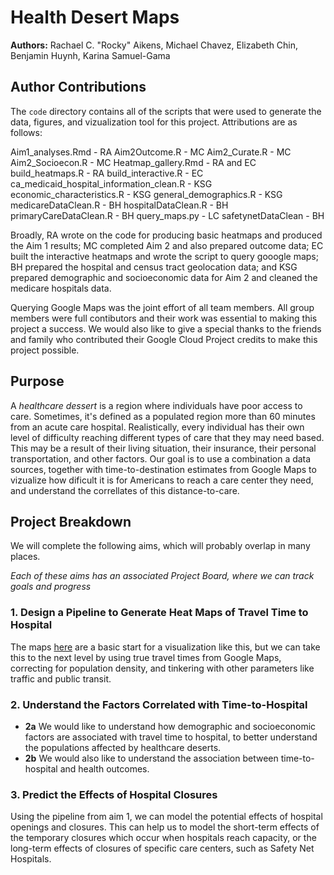 # Health Desert Maps

**Authors:** Rachael C. "Rocky" Aikens, Michael Chavez, Elizabeth Chin, Benjamin Huynh, Karina Samuel-Gama

## Author Contributions

The `code` directory contains all of the scripts that were used to generate the data, figures, and vizualization tool for this project.  Attributions are as follows:

Aim1_analyses.Rmd - RA
Aim2Outcome.R - MC
Aim2_Curate.R - MC
Aim2_Socioecon.R - MC
Heatmap_gallery.Rmd - RA and EC
build_heatmaps.R - RA
build_interactive.R - EC
ca_medicaid_hospital_information_clean.R - KSG
economic_characteristics.R - KSG
general_demographics.R - KSG
medicareDataClean.R - BH
hospitalDataClean.R - BH
primaryCareDataClean.R - BH
query_maps.py - LC
safetynetDataClean - BH

Broadly, RA wrote on the code for producing basic heatmaps and produced the Aim 1 results; MC completed Aim 2 and also prepared outcome data; EC built the interactive heatmaps and wrote the script to query gooogle maps; BH prepared the hospital and census tract geolocation data; and KSG prepared demographic and socioeconomic data for Aim 2 and cleaned the medicare hospitals data.

Querying Google Maps was the joint effort of all team members.  All group members were full contibutors and their work was essential to making this project a success.  We would also like to give a special thanks to the friends and family who contributed their Google Cloud Project credits to make this project possible.

## Purpose

A _healthcare dessert_ is a region where individuals have poor access to care.  Sometimes, it's defined as a populated region more than 60 minutes from an acute care hospital.  Realistically, every individual has their own level of difficulty reaching different types of care that they may need based.  This may be a result of their living situation, their insurance, their personal transportation, and other factors.  Our goal is to use a combination a data sources, together with time-to-destination estimates from Google Maps to vizualize how dificult it is for Americans to reach a care center they need, and understand the correllates of this distance-to-care.

## Project Breakdown

We will complete the following aims, which will probably overlap in many places. 

_Each of these aims has an associated Project Board, where we can track goals and progress_

### 1.  Design a Pipeline to Generate Heat Maps of Travel Time to Hospital
The maps [here](https://medium.com/@sohanmurthy/visualizing-americas-health-care-deserts-675f4502c4e1) are a basic start for a visualization like this, but we can take this to the next level by using true travel times from Google Maps, correcting for population density, and tinkering with other parameters like traffic and public transit.

### 2. Understand the Factors Correlated with Time-to-Hospital
 - **2a** We would like to understand how demographic and socioeconomic factors are associated with travel time to hospital, to better understand the populations affected by healthcare deserts.  
 - **2b** We would also like to understand the association between time-to-hospital and health outcomes.

### 3. Predict the Effects of Hospital Closures
Using the pipeline from aim 1, we can model the potential effects of hospital openings and closures.  This can help us to model the short-term effects of the temporary closures which occur when hospitals reach capacity, or the long-term effects of closures of specific care centers, such as Safety Net Hospitals.

